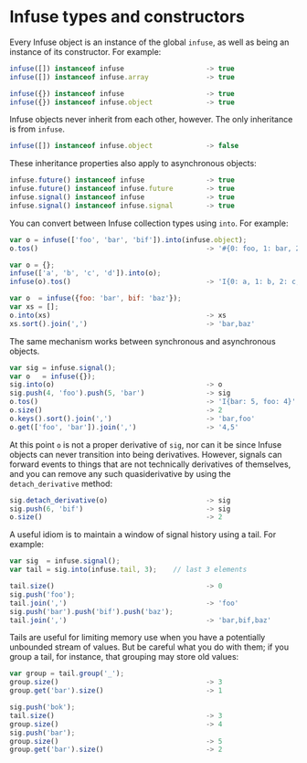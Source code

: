 # Infuse types and constructors

Every Infuse object is an instance of the global `infuse`, as well as being an
instance of its constructor. For example:

```js
infuse([]) instanceof infuse                    -> true
infuse([]) instanceof infuse.array              -> true
```

```js
infuse({}) instanceof infuse                    -> true
infuse({}) instanceof infuse.object             -> true
```

Infuse objects never inherit from each other, however. The only inheritance is
from `infuse`.

```js
infuse([]) instanceof infuse.object             -> false
```

These inheritance properties also apply to asynchronous objects:

```js
infuse.future() instanceof infuse               -> true
infuse.future() instanceof infuse.future        -> true
infuse.signal() instanceof infuse               -> true
infuse.signal() instanceof infuse.signal        -> true
```

You can convert between Infuse collection types using `into`. For example:

```js
var o = infuse(['foo', 'bar', 'bif']).into(infuse.object);
o.tos()                                         -> '#{0: foo, 1: bar, 2: bif}'
```

```js
var o = {};
infuse(['a', 'b', 'c', 'd']).into(o);
infuse(o).tos()                                 -> 'I{0: a, 1: b, 2: c, 3: d}'
```

```js
var o  = infuse({foo: 'bar', bif: 'baz'});
var xs = [];
o.into(xs)                                      -> xs
xs.sort().join(',')                             -> 'bar,baz'
```

The same mechanism works between synchronous and asynchronous objects.

```js
var sig = infuse.signal();
var o   = infuse({});
sig.into(o)                                     -> o
sig.push(4, 'foo').push(5, 'bar')               -> sig
o.tos()                                         -> 'I{bar: 5, foo: 4}'
o.size()                                        -> 2
o.keys().sort().join(',')                       -> 'bar,foo'
o.get(['foo', 'bar']).join(',')                 -> '4,5'
```

At this point `o` is not a proper derivative of `sig`, nor can it be since
Infuse objects can never transition into being derivatives. However, signals
can forward events to things that are not technically derivatives of
themselves, and you can remove any such quasiderivative by using the
`detach_derivative` method:

```js
sig.detach_derivative(o)                        -> sig
sig.push(6, 'bif')                              -> sig
o.size()                                        -> 2
```

A useful idiom is to maintain a window of signal history using a tail. For
example:

```js
var sig  = infuse.signal();
var tail = sig.into(infuse.tail, 3);    // last 3 elements
```

```js
tail.size()                                     -> 0
sig.push('foo');
tail.join(',')                                  -> 'foo'
sig.push('bar').push('bif').push('baz');
tail.join(',')                                  -> 'bar,bif,baz'
```

Tails are useful for limiting memory use when you have a potentially unbounded
stream of values. But be careful what you do with them; if you group a tail,
for instance, that grouping may store old values:

```js
var group = tail.group('_');
group.size()                                    -> 3
group.get('bar').size()                         -> 1
```

```js
sig.push('bok');
tail.size()                                     -> 3
group.size()                                    -> 4
sig.push('bar');
group.size()                                    -> 5
group.get('bar').size()                         -> 2

```
